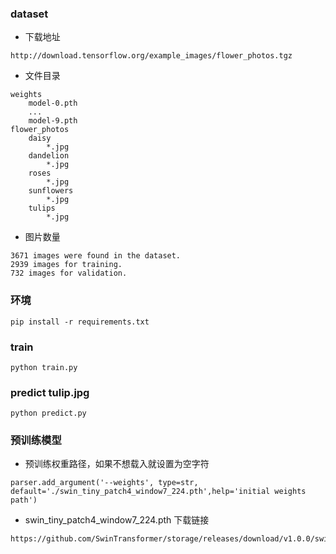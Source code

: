 ### dataset

- 下载地址

```
http://download.tensorflow.org/example_images/flower_photos.tgz
```

- 文件目录

```
weights
	model-0.pth
	...
	model-9.pth
flower_photos 
	daisy
		*.jpg
	dandelion
		*.jpg
	roses
		*.jpg
	sunflowers
		*.jpg
	tulips
		*.jpg
```

- 图片数量

```
3671 images were found in the dataset.
2939 images for training.
732 images for validation.
```
### 环境
```
pip install -r requirements.txt
```
### train
```
python train.py
```
### predict tulip.jpg
```
python predict.py
```
### 预训练模型
- 预训练权重路径，如果不想载入就设置为空字符
```
parser.add_argument('--weights', type=str, default='./swin_tiny_patch4_window7_224.pth',help='initial weights path')
```
- swin_tiny_patch4_window7_224.pth 下载链接
```
https://github.com/SwinTransformer/storage/releases/download/v1.0.0/swin_tiny_patch4_window7_224.pth
```